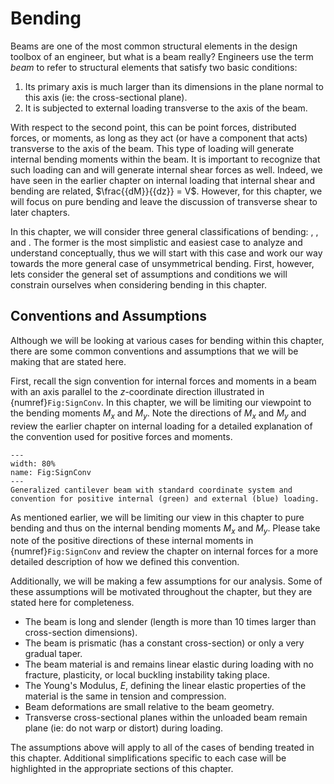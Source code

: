 # Bending
Beams are one of the most common structural elements in the design toolbox of an engineer, but what is a beam really? Engineers use the term *beam* to refer to structural elements that satisfy two basic conditions:

1. Its primary axis is much larger than its dimensions in the plane normal to this axis (ie: the cross-sectional plane).
2. It is subjected to external loading transverse to the axis of the beam.

With respect to the second point, this can be point forces, distributed forces, or moments, as long as they act (or have a component that acts) transverse to the axis of the beam. This type of loading will generate internal bending moments within the beam. It is important to recognize that such loading can and will generate internal shear forces as well. Indeed, we have seen in the earlier chapter on internal loading that internal shear and bending are related, $\frac{{dM}}{{dz}} = V$. However, for this chapter, we will focus on pure bending and leave the discussion of transverse shear to later chapters.

In this chapter, we will consider three general classifications of bending: [](01_sym_bending), [](02_bia_bending), and [](03_unsym_bending). The former is the most simplistic and easiest case to analyze and understand conceptually, thus we will start with this case and work our way towards the more general case of unsymmetrical bending. First, however, lets consider the general set of assumptions and conditions we will constrain ourselves when considering bending in this chapter.

## Conventions and Assumptions
Although we will be looking at various cases for bending within this chapter, there are some common conventions and assumptions that we will be making that are stated here. 

First, recall the sign convention for internal forces and moments in a beam with an axis parallel to the $z$-coordinate direction illustrated in {numref}`Fig:SignConv`. In this chapter, we will be limiting our viewpoint to the bending moments $M_x$ and $M_y$. Note the directions of $M_x$ and $M_y$ and review the earlier chapter on internal loading for a detailed explanation of the convention used for positive forces and moments. 

```{figure} ../figures/Sign_convention_forces_disp.svg
---
width: 80%
name: Fig:SignConv
---
Generalized cantilever beam with standard coordinate system and convention for positive internal (green) and external (blue) loading.
```

As mentioned earlier, we will be limiting our view in this chapter to pure bending and thus on the internal bending moments $M_x$ and $M_y$. Please take note of the positive directions of these internal moments in {numref}`Fig:SignConv` and review the chapter on internal forces for a more detailed description of how we defined this convention.

Additionally, we will be making a few assumptions for our analysis. Some of these assumptions will be motivated throughout the chapter, but they are stated here for completeness. 
- The beam is long and slender (length is more than 10 times larger than cross-section dimensions).
- The beam is prismatic (has a constant cross-section) or only a very gradual taper.
- The beam material is and remains linear elastic during loading with no fracture, plasticity, or local buckling instability taking place.
- The Young's Modulus, $E$, defining the linear elastic properties of the material is the same in tension and compression.
- Beam deformations are small relative to the beam geometry.
- Transverse cross-sectional planes within the unloaded beam remain plane (ie: do not warp or distort) during loading.

The assumptions above will apply to all of the cases of bending treated in this chapter. Additional simplifications specific to each case will be highlighted in the appropriate sections of this chapter.

